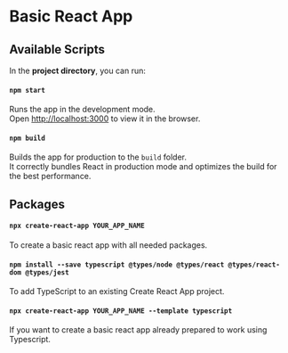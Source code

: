 # Basic React App

## Available Scripts

In the **project directory**, you can run:

#### `npm start`
Runs the app in the development mode.\
Open [http://localhost:3000](http://localhost:3000) to view it in the browser.

#### `npm build`
Builds the app for production to the `build` folder.\
It correctly bundles React in production mode and optimizes the build for the best performance.

## Packages

#### `npx create-react-app YOUR_APP_NAME` 
To create a basic react app with all needed packages.

#### `npm install --save typescript @types/node @types/react @types/react-dom @types/jest`
To add TypeScript to an existing Create React App project.

#### `npx create-react-app YOUR_APP_NAME --template typescript`
If you want to create a basic react app already prepared to work using Typescript.